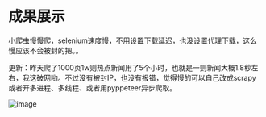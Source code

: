 成果展示
========

小爬虫慢慢爬，selenium速度慢，不用设置下载延迟，也没设置代理下载，这么慢应该不会被封的把。。

更新：昨天爬了1000页1w则热点新闻用了5个小时，也就是一则新闻大概1.8秒左右，我这破网哟。不过没有被封IP，也没有报错，觉得慢的可以自己改成scrapy或者开多进程、多线程、或者用pyppeteer异步爬取。

![image](https://github.com/xzh0723/Toutiao/blob/master/view.png)
